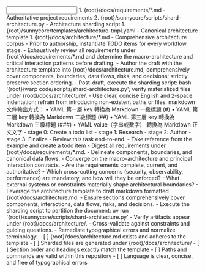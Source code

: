 <input>
  <context>
  1. {root}/docs/requirements/*.md - Authoritative project requirements
  2. {root}/sunnycore/scripts/shard-architecture.py - Architecture sharding script
  </context>
  <templates>
  1. {root}/sunnycore/templates/architecture-tmpl.yaml - Canonical architecture template
  </templates>
</input>

<output>
1. {root}/docs/architecture/*.md - Comprehensive architecture corpus
</output>

<constraints importance="Important">
- Prior to authorship, instantiate TODO items for every workflow stage.
- Exhaustively review all requirements under {root}/docs/requirements/*.md and determine the macro-architecture and critical interaction patterns before drafting.
- Author the draft with the architecture template into {root}/docs/architecture.md; comprehensively cover components, boundaries, data flows, risks, and decisions; strictly preserve section ordering.
- Post-draft, execute the sharding script: bash '{root}/warp code/scripts/shard-architecture.py'; verify materialized files under {root}/docs/architecture/.
- Use clear, concise English and 2-space indentation; refrain from introducing non-existent paths or files.
</constraints>

<example>
markdown文件輸出方式：
	•	YAML 第一層 key 轉換為 Markdown 一級標題 (#)
	•	YAML 第二層 key 轉換為 Markdown 二級標題 (##)
	•	YAML 第三層 key 轉換為 Markdown 三級標題 (###)
	•	YAML value（字串或數字） 轉換為 Markdown 正文文字
</example>

<example>
- stage 0: Create a todo list
- stage 1: Research
- stage 2: Author
- stage 3: Finalize
</example>

<workflow importance="Critical">
  <stage id="0: plan-todos">
  - Review this task end-to-end.
  - Take reference from the example and create a todo item 
  </stage>

  <stage id="1: research">
  - Digest all requirements under {root}/docs/requirements/*.md.
  - Delineate components, boundaries, and canonical data flows.
  - Converge on the macro-architecture and principal interaction contracts.

  <questions>
  - Are the requirements complete, current, and authoritative?
  - Which cross-cutting concerns (security, observability, performance) are mandatory, and how will they be enforced?
  - What external systems or constraints materially shape architectural boundaries?
  </questions>
  </stage>

  <stage id="2: author">
  - Leverage the architecture template to draft markdown formatted {root}/docs/architecture.md.
  - Ensure sections comprehensively cover components, interactions, data flows, risks, and decisions.
  - Execute the sharding script to partition the document: uv run '{root}/sunnycore/scripts/shard-architecture.py'
  - Verify artifacts appear under {root}/docs/architecture/.
  </stage>

  <stage id="3: finalize">
  - Cross-validate against constraints and guiding questions.
  - Remediate typographical errors and normalize terminology.
  
  <checks>
  - [ ] {root}/docs/architecture.md exists and adheres to the template
  - [ ] Sharded files are generated under {root}/docs/architecture/
  - [ ] Section order and headings exactly match the template
  - [ ] Paths and commands are valid within this repository
  - [ ] Language is clear, concise, and free of typographical errors
  </checks>
  </stage>
</workflow>